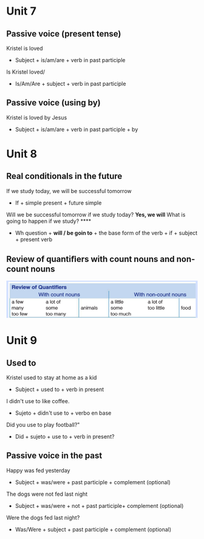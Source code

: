 # Unit 7
## Passive voice (present tense)
Kristel is loved

- Subject  + is/am/are + verb in past participle 


Is Kristel loved/

- Is/Am/Are + subject + verb in past participle 

## Passive voice (using by)
Kristel is loved by Jesus

- Subject  + is/am/are + verb in past participle + by 


# Unit 8
## Real conditionals in the future
If we study today, we will be successful tomorrow

- If + simple present + future simple

Will we be successful tomorrow if we study today? **Yes, we will**
What is going to happen if we study? ****

- Wh question + **will / be goin to** + the base form of the verb + if + subject + present verb 
## Review of quantiﬁers with count nouns and non-count nouns
![Review of quantifiers](./1.png)



# Unit 9
## Used to

Kristel used to stay at home as a kid
- Subject + used to + verb in present  

I didn't use to like coffee.
- Sujeto + didn't use to + verbo en base

Did you use to play football?"
- Did + sujeto + use to + verb in present?

## Passive voice in the past
Happy was fed yesterday
- Subject + was/were + past participle + complement (optional)

The dogs were not fed last night
- Subject + was/were + not + past participle+ complement (optional)

Were the dogs fed last night?
- Was/Were + subject + past participle + complement (optional)

























